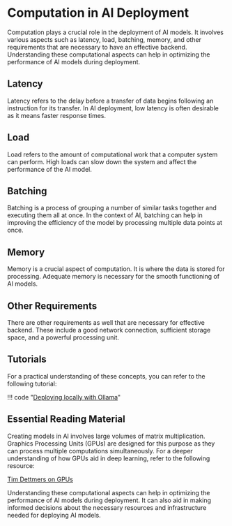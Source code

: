 # Computation in AI Deployment

Computation plays a crucial role in the deployment of AI models. It involves various aspects such as latency, load, batching, memory, and other requirements that are necessary to have an effective backend. Understanding these computational aspects can help in optimizing the performance of AI models during deployment.

## Latency

Latency refers to the delay before a transfer of data begins following an instruction for its transfer. In AI deployment, low latency is often desirable as it means faster response times.

## Load

Load refers to the amount of computational work that a computer system can perform. High loads can slow down the system and affect the performance of the AI model.

## Batching

Batching is a process of grouping a number of similar tasks together and executing them all at once. In the context of AI, batching can help in improving the efficiency of the model by processing multiple data points at once.

## Memory

Memory is a crucial aspect of computation. It is where the data is stored for processing. Adequate memory is necessary for the smooth functioning of AI models.

## Other Requirements

There are other requirements as well that are necessary for effective backend. These include a good network connection, sufficient storage space, and a powerful processing unit.

## Tutorials

For a practical understanding of these concepts, you can refer to the following tutorial:

!!! code "[Deploying locally with Ollama](https://ollama.ai/blog/building-llm-powered-web-apps)"

## Essential Reading Material

Creating models in AI involves large volumes of matrix multiplication. Graphics Processing Units (GPUs) are designed for this purpose as they can process multiple computations simultaneously. For a deeper understanding of how GPUs aid in deep learning, refer to the following resource:

[Tim Dettmers on GPUs](https://timdettmers.com/2023/01/30/which-gpu-for-deep-learning/)

Understanding these computational aspects can help in optimizing the performance of AI models during deployment. It can also aid in making informed decisions about the necessary resources and infrastructure needed for deploying AI models.